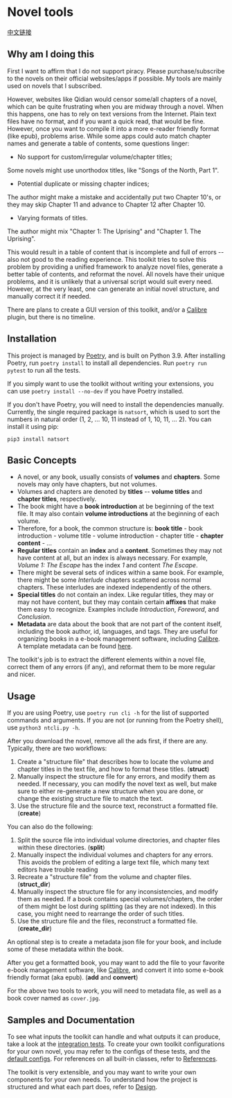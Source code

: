 # Novel tools

[中文链接](/README_CN.md)

## Why am I doing this

First I want to affirm that I do not support piracy. Please purchase/subscribe to the novels on their official websites/apps if possible. My tools are mainly used on novels that I subscribed.

However, websites like Qidian would censor some/all chapters of a novel, which can be quite frustrating when you are midway through a novel. When this happens, one has to rely on text versions from the Internet. Plain text files have no format, and if you want a quick read, that would be fine. However, once you want to compile it into a more e-reader friendly format (like epub), problems arise. While some apps could auto match chapter names and generate a table of contents, some questions linger:

- No support for custom/irregular volume/chapter titles;

Some novels might use unorthodox titles, like "Songs of the North, Part 1".

- Potential duplicate or missing chapter indices;

The author might make a mistake and accidentally put two Chapter 10's, or they may skip Chapter 11 and advance to Chapter 12 after Chapter 10.

- Varying formats of titles.

The author might mix "Chapter 1: The Uprising" and "Chapter 1. The Uprising".

This would result in a table of content that is incomplete and full of errors -- also not good to the reading experience. This toolkit tries to solve this problem by providing a unified framework to analyze novel files, generate a better table of contents, and reformat the novel. All novels have their unique problems, and it is unlikely that a universal script would suit every need. However, at the very least, one can generate an initial novel structure, and manually correct it if needed.

There are plans to create a GUI version of this toolkit, and/or a [Calibre](https://calibre-ebook.com/) plugin, but there is no timeline.

## Installation

This project is managed by [Poetry](https://python-poetry.org/), and is built on Python 3.9. After installing Poetry, run `poetry install` to install all dependencies. Run `poetry run pytest` to run all the tests.

If you simply want to use the toolkit without writing your extensions, you can use `poetry install --no-dev` if you have Poetry installed.

If you don't have Poetry, you will need to install the dependencies manually. Currently, the single required package is `natsort`, which is used to sort the numbers in natural order (1, 2, ... 10, 11 instead of 1, 10, 11, ... 2). You can install it using pip:

```shell
pip3 install natsort
```

## Basic Concepts

- A novel, or any book, usually consists of **volumes** and **chapters**. Some novels may only have chapters, but not volumes.
- Volumes and chapters are denoted by **titles** -- **volume titles** and **chapter titles**, respectively.
- The book might have a **book introduction** at be beginning of the text file. It may also contain **volume introductions** at the beginning of each volume.
- Therefore, for a book, the common structure is: **book title** - book introduction - volume title - volume introduction - chapter title - **chapter content** - ...
- **Regular titles** contain an **index** and a **content**.  Sometimes they may not have content at all, but an index is always necessary. For example, *Volume 1: The Escape* has the index *1* and content *The Escape*.
- There might be several sets of indices within a same book. For example, there might be some *Interlude* chapters scattered across normal chapters. These interludes are indexed independently of the others.
- **Special titles** do not contain an index. Like regular titles, they may or may not have content, but they may contain certain **affixes** that make them easy to recognize. Examples include *Introduction*, *Foreword*, and *Conclusion*.
- **Metadata** are data about the book that are not part of the content itself, including the book author, id, languages, and tags. They are useful for organizing books in a e-book management software, including [Calibre](https://calibre-ebook.com/). A template metadata can be found [here](config/sample_metadata.json).

The toolkit's job is to extract the different elements within a novel file, correct them of any errors (if any), and reformat them to be more regular and nicer.

## Usage

If you are using Poetry, use `poetry run cli -h` for the list of supported commands and arguments. If you are not (or running from the Poetry shell), use `python3 ntcli.py -h`.

After you download the novel, remove all the ads first, if there are any. Typically, there are two workflows:

1. Create a "structure file" that describes how to locate the volume and chapter titles in the text file, and how to format these titles. (**struct**)
2. Manually inspect the structure file for any errors, and modify them as needed. If necessary, you can modify the novel text as well, but make sure to either re-generate a new structure when you are done, or change the existing structure file to match the text.
3. Use the structure file and the source text, reconstruct a formatted file. (**create**)

You can also do the following:

1. Split the source file into individual volume directories, and chapter files within these directories. (**split**)
2. Manually inspect the individual volumes and chapters for any errors. This avoids the problem of editing a large text file, which many text editors have trouble reading
3. Recreate a "structure file" from the volume and chapter files. (**struct_dir**)
4. Manually inspect the structure file for any inconsistencies, and modify them as needed. If a book contains special volumes/chapters, the order of them might be lost during splitting (as they are not indexed). In this case, you might need to rearrange the order of such titles.
5. Use the structure file and the files, reconstruct a formatted file. (**create_dir**)

An optional step is to create a metadata json file for your book, and include some of these metadata within the book.

After you get a formatted book, you may want to add the file to your favorite e-book management software, like [Calibre](https://calibre-ebook.com/), and convert it into some e-book friendly format (aka epub). (**add** and **convert**) 

For the above two tools to work, you will need to metadata file, as well as a book cover named as `cover.jpg`.

## Samples and Documentation

To see what inputs the toolkit can handle and what outputs it can produce, take a look at the [integration tests](/tests/toolkit). To create your own toolkit configurations for your own novel, you may refer to the configs of these tests, and the [default configs](/config). For references on all built-in classes, refer to [References](/docs/references.md). 

The toolkit is very extensible, and you may want to write your own components for your own needs. To understand how the project is structured and what each part does, refer to [Design](/docs/design.md).

